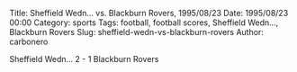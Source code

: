 Title: Sheffield Wedn… vs. Blackburn Rovers, 1995/08/23
Date: 1995/08/23 00:00
Category: sports
Tags: football, football scores, Sheffield Wedn…, Blackburn Rovers
Slug: sheffield-wedn-vs-blackburn-rovers
Author: carbonero


Sheffield Wedn… 2 - 1 Blackburn Rovers
